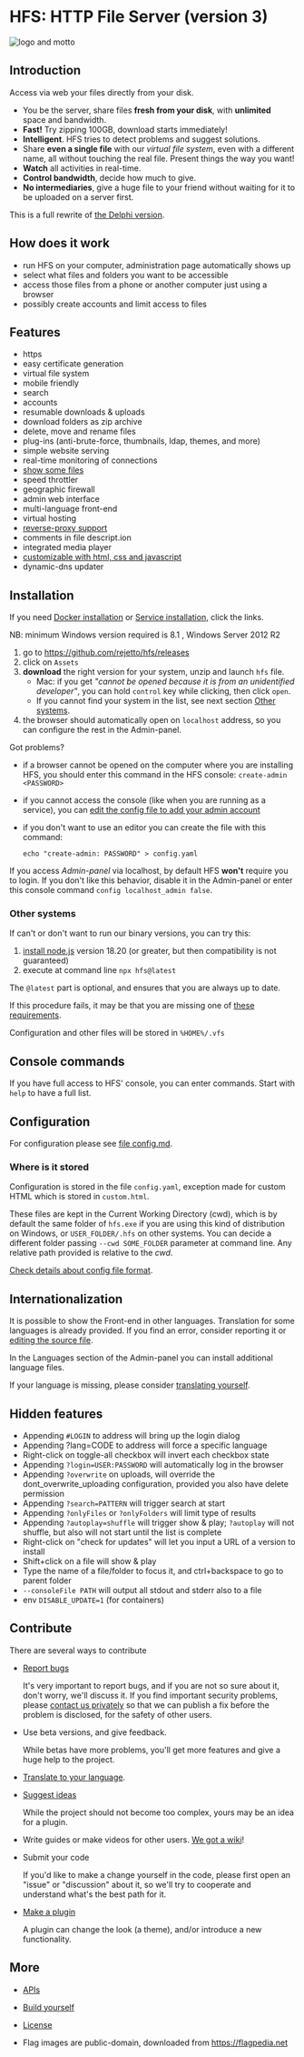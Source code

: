 # HFS: HTTP File Server (version 3)

![logo and motto](hfs-logo-color-motto.svg)

## Introduction

Access via web your files directly from your disk.

- You be the server, share files **fresh from your disk**, with **unlimited** space and bandwidth.
- **Fast!** Try zipping 100GB, download starts immediately!
- **Intelligent**. HFS tries to detect problems and suggest solutions.
- Share **even a single file** with our *virtual file system*, even with a different name, all without touching the real file. Present things the way you want!
- **Watch** all activities in real-time.
- **Control bandwidth**, decide how much to give.
- **No intermediaries**, give a huge file to your friend without waiting for it to be uploaded on a server first.

This is a full rewrite of [the Delphi version](https://github.com/rejetto/hfs2).

## How does it work

- run HFS on your computer, administration page automatically shows up
- select what files and folders you want to be accessible
- access those files from a phone or another computer just using a browser
- possibly create accounts and limit access to files

## Features

- https
- easy certificate generation
- virtual file system
- mobile friendly
- search
- accounts
- resumable downloads & uploads
- download folders as zip archive
- delete, move and rename files
- plug-ins (anti-brute-force, thumbnails, ldap, themes, and more)
- simple website serving
- real-time monitoring of connections
- [show some files](https://github.com/rejetto/hfs/discussions/270)
- speed throttler
- geographic firewall
- admin web interface
- multi-language front-end
- virtual hosting
- [reverse-proxy support](https://github.com/rejetto/hfs/wiki/Reverse-proxy)
- comments in file descript.ion
- integrated media player
- [customizable with html, css and javascript](https://github.com/rejetto/hfs/wiki/Customization)
- dynamic-dns updater

## Installation

If you need [Docker installation](https://github.com/damienzonly/hfs-docker) or [Service installation](https://github.com/rejetto/hfs/wiki/Service-installation), click the links.

NB: minimum Windows version required is 8.1 , Windows Server 2012 R2

1. go to https://github.com/rejetto/hfs/releases
2. click on `Assets`
3. **download** the right version for your system, unzip and launch `hfs` file. 
   - Mac: if you get *"cannot be opened because it is from an unidentified developer"*,
     you can hold `control` key while clicking, then click `open`.
   - If you cannot find your system in the list, see next section [Other systems](#other-systems).
4. the browser should automatically open on `localhost` address, so you can configure the rest in the Admin-panel.

Got problems?
   - if a browser cannot be opened on the computer where you are installing HFS, 
     you should enter this command in the HFS console: `create-admin <PASSWORD>`
   - if you cannot access the console (like when you are running as a service), 
       you can [edit the config file to add your admin account](config.md#accounts)
   - if you don't want to use an editor you can create the file with this command: 
     
     `echo "create-admin: PASSWORD" > config.yaml` 

If you access *Admin-panel* via localhost, by default HFS **won't** require you to login.
If you don't like this behavior, disable it in the Admin-panel or enter this console command `config localhost_admin false`.

### Other systems

If can't or don't want to run our binary versions, you can try this:

1. [install node.js](https://nodejs.org) version 18.20 (or greater, but then compatibility is not guaranteed)
2. execute at command line `npx hfs@latest`

The `@latest` part is optional, and ensures that you are always up to date.

If this procedure fails, it may be that you are missing one of [these requirements](https://github.com/nodejs/node-gyp#installation).

Configuration and other files will be stored in `%HOME%/.vfs`

## Console commands

If you have full access to HFS' console, you can enter commands. Start with `help` to have a full list.

## Configuration

For configuration please see [file config.md](config.md).

### Where is it stored

Configuration is stored in the file `config.yaml`, exception made for custom HTML which is stored in `custom.html`.

These files are kept in the Current Working Directory (cwd), which is by default the same folder of `hfs.exe`
if you are using this kind of distribution on Windows, or `USER_FOLDER/.hfs` on other systems.
You can decide a different folder passing `--cwd SOME_FOLDER` parameter at command line.
Any relative path provided is relative to the *cwd*.

[Check details about config file format](config.md).

## Internationalization

It is possible to show the Front-end in other languages.
Translation for some languages is already provided. If you find an error, consider reporting it
or [editing the source file](https://github.com/rejetto/hfs/tree/main/src/langs). 

In the Languages section of the Admin-panel you can install additional language files.

If your language is missing, please consider [translating yourself](https://github.com/rejetto/hfs/wiki/Translation). 

## Hidden features

- Appending `#LOGIN` to address will bring up the login dialog
- Appending ?lang=CODE to address will force a specific language
- Right-click on toggle-all checkbox will invert each checkbox state
- Appending `?login=USER:PASSWORD` will automatically log in the browser
- Appending `?overwrite` on uploads, will override the dont_overwrite_uploading configuration, provided you also have delete permission
- Appending `?search=PATTERN` will trigger search at start
- Appending `?onlyFiles` or `?onlyFolders` will limit type of results
- Appending `?autoplay=shuffle` will trigger show & play; `?autoplay` will not shuffle, but also will not start until the list is complete 
- Right-click on "check for updates" will let you input a URL of a version to install
- Shift+click on a file will show & play
- Type the name of a file/folder to focus it, and ctrl+backspace to go to parent folder
- `--consoleFile PATH` will output all stdout and stderr also to a file
- env `DISABLE_UPDATE=1` (for containers)

## Contribute

There are several ways to contribute

- [Report bugs](https://github.com/rejetto/hfs/issues/new?labels=bug&template=bug_report.md)

  It's very important to report bugs, and if you are not so sure about it, don't worry, we'll discuss it.
  If you find important security problems, please [contact us privately](mailto:a@rejetto.com) so that we can publish a fix before
  the problem is disclosed, for the safety of other users.  

- Use beta versions, and give feedback. 

  While betas have more problems, you'll get more features and give a huge help to the project. 

- [Translate to your language](https://github.com/rejetto/hfs/wiki/Translation).

- [Suggest ideas](https://github.com/rejetto/hfs/discussions)

  While the project should not become too complex, yours may be an idea for a plugin.

- Write guides or make videos for other users. [We got a wiki](https://github.com/rejetto/hfs/wiki)! 

- Submit your code

  If you'd like to make a change yourself in the code, please first open an "issue" or "discussion" about it,
  so we'll try to cooperate and understand what's the best path for it.

- [Make a plugin](dev-plugins.md)

  A plugin can change the look (a theme), and/or introduce a new functionality.

## More

- [APIs](https://github.com/rejetto/hfs/wiki/APIs)

- [Build yourself](dev.md)

- [License](https://github.com/rejetto/hfs/blob/master/LICENSE.txt)

- Flag images are public-domain, downloaded from https://flagpedia.net